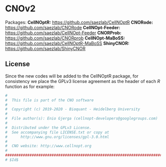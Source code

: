 # CNOv2

Packages:
**CellNOptR:** https://github.com/saezlab/CellNOptR
**CNORode:** https://github.com/saezlab/CNORode
**CellNOpt-Feeder:** https://github.com/saezlab/CellNOpt-Feeder
**CNORProb:** https://github.com/saezlab/CNORprob
**CellNOpt-MaBoSS:** https://github.com/saezlab/CellNOptR-MaBoSS
**ShinyCNOR:** https://github.com/saezlab/ShinyCNOR

## License

Since the new codes will be added to the CellNOptR package, for consistency we place the GPLv3 license agreement as the header of each *R* function as for example:

```R
#
#  This file is part of the CNO software
#
#  Copyright (c) 2019-2020 - Bioquant - Heidelberg University
#
#  File author(s): Enio Gjerga (cellnopt-developers@googlegroups.com)
#
#  Distributed under the GPLv3 License.
#  See accompanying file LICENSE.txt or copy at
#      http://www.gnu.org/licenses/gpl-3.0.html
#
#  CNO website: http://www.cellnopt.org
#
##############################################################################
# $Id$
```
